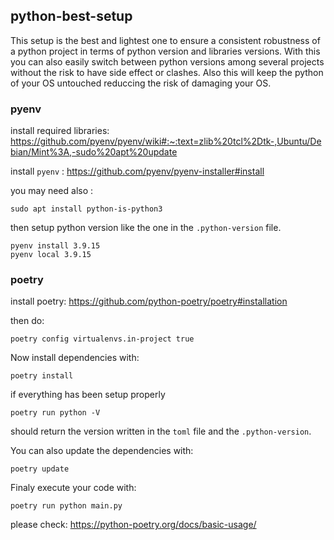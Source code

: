 ## python-best-setup

This setup is the best and lightest one to ensure a consistent robustness of a python project in terms of python version and libraries versions. With this you can also easily switch between python versions among several projects without the risk to have side effect or clashes. Also this will keep the python of your OS untouched reduccing the risk of damaging your OS.

### pyenv

install required libraries: https://github.com/pyenv/pyenv/wiki#:~:text=zlib%20tcl%2Dtk-,Ubuntu/Debian/Mint%3A,-sudo%20apt%20update

install `pyenv` : https://github.com/pyenv/pyenv-installer#install

you may need also : 

```shell
sudo apt install python-is-python3
```

then setup python version like the one in the `.python-version` file.

```shell
pyenv install 3.9.15
pyenv local 3.9.15
```

### poetry

install poetry: https://github.com/python-poetry/poetry#installation

then do:

```shell
poetry config virtualenvs.in-project true

```

Now install dependencies with:

```shell
poetry install
```

if everything has been setup properly 

```shell
poetry run python -V
```

should return the version written in the `toml` file and the `.python-version`.

You can also update the dependencies with:

```shell
poetry update
```

Finaly execute your code with:

```shell
poetry run python main.py
```

please check: https://python-poetry.org/docs/basic-usage/
